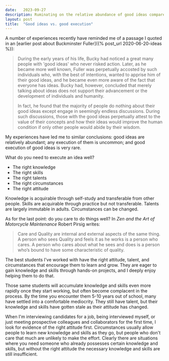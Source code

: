 ```yaml
---
date:   2023-09-27
description: Ruminating on the relative abundance of good ideas compared to good execution
layout: post
title:  "Good ideas vs. good execution"
---
```


A number of experiences recently have reminded me of a passage I quoted in an [earlier post about Buckminster Fuller]({% post_url 2020-06-20-ideas %}):

> During the early years of his life, Bucky had noticed a great many people with 'good ideas' who never risked action. Later, as he became more well known, Fuller was perpetually accosted by such individuals who, with the best of intentions, wanted to apprise him of their good ideas, and he became even more aware of the fact that everyone has ideas. Bucky had, however, concluded that merely talking about ideas does not support their advancement or the development of individuals and humanity.
>
> In fact, he found that the majority of people do nothing about their good ideas except engage in seemingly endless discussions. During such discussions, those with the good ideas perpetually attest to the value of their concepts and how their ideas would improve the human condition if only other people would abide by their wisdom.

My experiences have led me to similar conclusions: good ideas are relatively abundant; any execution of them is uncommon; and good execution of good ideas is very rare.

What do you need to execute an idea well?

* The right knowledge
* The right skills
* The right talents
* The right circumstances
* The right attitude

Knowledge is acquirable through self-study and transferable from other people. Skills are acquirable through practice but not transferable. Talents are largely immutable in adults. Circumstances can be changed.

As for the last point: do you care to do things well? In _Zen and the Art of Motorcycle Maintenance_ Robert Pirsig writes:

> Care and Quality are internal and external aspects of the same thing. A person who sees Quality and feels it as he works is a person who cares. A person who cares about what he sees and does is a person who’s bound to have some characteristic of quality.

The best students I've worked with have the right attitude, talent, and circumstances that encourage them to learn and grow. They are eager to gain knowledge and skills through hands-on projects, and I deeply enjoy helping them to do that.

Those same students will accumulate knowledge and skills even more rapidly once they start working, but often become complacent in the process. By the time you encounter them 5-10 years out of school, many have settled into a comfortable mediocrity. They still have talent, but their knowledge and skills have gotten stale as their attitude has changed.

When I'm interviewing candidates for a job, being interviewed myself, or just meeting prospective colleagues and collaborators for the first time, I look for evidence of the right attitude first. Circumstances usually allow people to learn new knowledge and skills as they go, but people who don't care that much are unlikely to make the effort. Clearly there are situations where you need someone who already possesses certain knowledge and skills, but without the right attitude the necessary knowledge and skills are still insufficient.